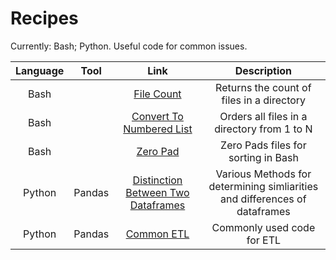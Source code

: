 # Recipes
Currently: Bash; Python.
Useful code for common issues.

| Language |Tool| Link | Description |
|:-----:|:-----:|:----:|:----:|
|Bash||[File Count](https://github.com/jbrdge/HelpfulShellScripts/blob/master/Bash/filecount.sh)|Returns the count of files in a directory |
|Bash||[Convert To Numbered List](https://github.com/jbrdge/HelpfulShellScripts/blob/master/Bash/converttonumberedlist.sh)| Orders all files in a directory from 1 to N|
|Bash||[Zero Pad](https://github.com/jbrdge/HelpfulShellScripts/blob/master/Bash/zeropad.sh)| Zero Pads files for sorting in Bash |
|Python|Pandas|[Distinction Between Two Dataframes](https://github.com/jbrdge/HelpfulShellScripts/blob/master/Python/Pandas/distinctionsBetweenDataframes.py)| Various Methods for determining simliarities and differences of dataframes|
|Python|Pandas|[Common ETL](https://github.com/jbrdge/HelpfulShellScripts/blob/master/Python/Pandas/commonPandasETL.py)| Commonly used code for ETL|